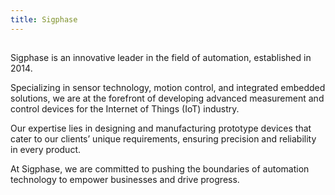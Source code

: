 ```yaml
---
title: Sigphase
---
```





##

Sigphase is an innovative leader in the field of automation, established in 2014. 

Specializing in sensor technology, motion control, and integrated embedded solutions, we are at the forefront of developing advanced measurement and control devices for the Internet of Things (IoT) industry. 

Our expertise lies in designing and manufacturing prototype devices that cater to our clients’ unique requirements, ensuring precision and reliability in every product. 

At Sigphase, we are committed to pushing the boundaries of automation technology to empower businesses and drive progress.
